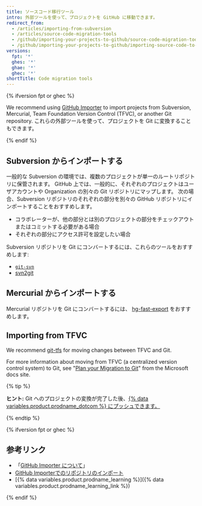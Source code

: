 ```yaml
---
title: ソースコード移行ツール
intro: 外部ツールを使って、プロジェクトを GitHub に移動できます。
redirect_from:
  - /articles/importing-from-subversion
  - /articles/source-code-migration-tools
  - /github/importing-your-projects-to-github/source-code-migration-tools
  - /github/importing-your-projects-to-github/importing-source-code-to-github/source-code-migration-tools
versions:
  fpt: '*'
  ghes: '*'
  ghae: '*'
  ghec: '*'
shortTitle: Code migration tools
---
```


{% ifversion fpt or ghec %}

We recommend using [GitHub Importer](/articles/about-github-importer) to import projects from Subversion, Mercurial, Team Foundation Version Control (TFVC), or another Git repository. これらの外部ツールを使って、プロジェクトを Git に変換することもできます。

{% endif %}

## Subversion からインポートする

一般的な Subversion の環境では、複数のプロジェクトが単一のルートリポジトリに保管されます。 GitHub 上では、一般的に、それぞれのプロジェクトはユーザアカウントや Organization の別々の Git リポジトリにマップします。 次の場合、Subversion リポジトリのそれぞれの部分を別々の GitHub リポジトリにインポートすることをおすすめします。

* コラボレーターが、他の部分とは別のプロジェクトの部分をチェックアウトまたはコミットする必要がある場合
* それぞれの部分にアクセス許可を設定したい場合

Subversion リポジトリを Git にコンバートするには、これらのツールをおすすめします:

- [`git-svn`](https://git-scm.com/docs/git-svn)
- [svn2git](https://github.com/nirvdrum/svn2git)

## Mercurial からインポートする

Mercurial リポジトリを Git にコンバートするには、 [hg-fast-export](https://github.com/frej/fast-export) をおすすめします。

## Importing from TFVC

We recommend [git-tfs](https://github.com/git-tfs/git-tfs) for moving changes between TFVC and Git.

For more information about moving from TFVC (a centralized version control system) to Git, see "[Plan your Migration to Git](https://docs.microsoft.com/devops/develop/git/centralized-to-git)" from the Microsoft docs site.

{% tip %}

**ヒント:** Git へのプロジェクトの変換が完了した後、[{% data variables.product.prodname_dotcom %} にプッシュできます。](/github/getting-started-with-github/pushing-commits-to-a-remote-repository/)

{% endtip %}

{% ifversion fpt or ghec %}

## 参考リンク

- 「[GitHub Importer について](/articles/about-github-importer)」
- [GitHub Importerでのリポジトリのインポート](/articles/importing-a-repository-with-github-importer)
- [{% data variables.product.prodname_learning %}]({% data variables.product.prodname_learning_link %})

{% endif %}
